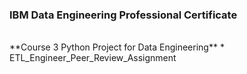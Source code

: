 ### IBM Data Engineering Professional Certificate
<br/>
**Course 3 Python Project for Data Engineering**
* ETL_Engineer_Peer_Review_Assignment

